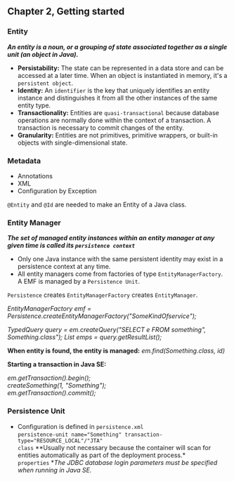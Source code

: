 ## Chapter 2, Getting started

### Entity
***An entity is a noun, or a grouping of state associated together as a single unit (an object in Java).***

- **Persistability:** The state can be represented in a data store and can be accessed at a later time. When an object is instantiated in memory, it's a `persistent object`. 
- **Identity:** An `identifier` is the key that uniquely identifies an entity instance and distinguishes it from all the other instances of the same entity type.
- **Transactionality:** Entities are `quasi-transactional` because database operations are normally done within the context of a transaction. A transaction is necessary to commit changes of the entity. 
- **Granularity:** Entities are not primitives, primitive wrappers, or built-in objects with single-dimensional state. 

### Metadata 
- Annotations
- XML
- Configuration by Exception

`@Entity` and `@Id` are needed to make an Entity of a Java class. 

### Entity Manager
***The set of managed entity instances within an entity manager at any given time is called its `persistence context`*** 

- Only one Java instance with the same persistent identity may exist in a persistence context at any time. 
- All entity managers come from factories of type `EntityManagerFactory`. A EMF is managed by a `Persistence Unit`.

`Persistence` creates `EntityManagerFactory` creates `EntityManager`.

*EntityManagerFactory emf = Persistence.createEntityManagerFactory("SomeKindOfservice");*

*TypedQuery<Employee> query = em.createQuery("SELECT e FROM something", Something.class");*
*List<Employee> emps = query.getResultList();*

**When entity is found, the entity is managed:**
*em.find(Something.class, id)* 

**Starting a transaction in Java SE:** 

*em.getTransaction().begin();<br />
createSomething(1, "Something");<br />
em.getTransaction().commit();*


### Persistence Unit
- Configuration is defined in `persistence.xml`<br />
`persistence-unit name="Something" transaction-type="RESOURCE_LOCAL"/"JTA"`<br />
`class` **Usually not necessary because the container will scan for entities automatically as part of the deployment process.*<br />
`properties` **The JDBC database login parameters must be specified when running in Java SE.*